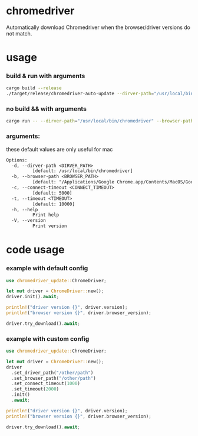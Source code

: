 # chromedriver

Automatically download Chromedriver when the browser/driver versions do not match.

# usage

### build & run with arguments
```bash
cargo build --release
./target/release/chromedriver-auto-update --dirver-path="/usr/local/bin/chromedriver" --browser-path="/Applications/Google Chrome.app/Contents/MacOS/Google Chrome"
```

### no build && with arguments
```bash
cargo run -- --dirver-path="/usr/local/bin/chromedriver" --browser-path="/Applications/Google Chrome.app/Contents/MacOS/Google Chrome"
```

### arguments:

these default values are only useful for mac
```txt
Options:
  -d, --dirver-path <DIRVER_PATH>
          [default: /usr/local/bin/chromedriver]
  -b, --browser-path <BROWSER_PATH>
          [default: "/Applications/Google Chrome.app/Contents/MacOS/Google Chrome"]
  -c, --connect-timeout <CONNECT_TIMEOUT>
          [default: 5000]
  -t, --timeout <TIMEOUT>
          [default: 10000]
  -h, --help
          Print help
  -V, --version
          Print version
```

# code usage
### example with default config

```rust
use chromedriver_update::ChromeDriver;

let mut driver = ChromeDriver::new();
driver.init().await;

println!("driver version {}", driver.version);
println!("browser version {}", driver.browser_version);

driver.try_download().await;
```

### example with custom config

```rust
use chromedriver_update::ChromeDriver;

let mut driver = ChromeDriver::new();
driver
  .set_driver_path("/other/path")
  .set_browser_path("/other/path")
  .set_connect_timeout(1000)
  .set_timeout(2000)
  .init()
  .await;

println!("driver version {}", driver.version);
println!("browser version {}", driver.browser_version);

driver.try_download().await;
```
